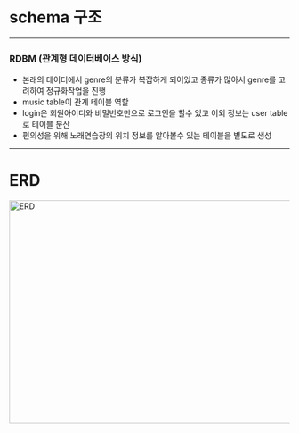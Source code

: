 # schema 구조

---------------------------------
### RDBM (관계형 데이터베이스 방식)

+ 본래의 데이터에서 genre의 분류가 복잡하게 되어있고 종류가 많아서 genre를 고려하여 정규화작업을 진행
+ music table이 관계 테이블 역할
+ login은 회원아이디와 비밀번호만으로 로그인을 할수 있고 이외 정보는 user table로 테이블 분산
+ 편의성을 위해 노래연습장의 위치 정보를 알아볼수 있는 테이블을 별도로 생성

_______________________________________________________________________________________________________




# ERD
<img 
src="https://github.com/user-attachments/assets/1e19ec62-7b22-4840-b81b-dd6320400315"
width="700px"
height="400px"
title="px 100"
alt="ERD"></img><br/>




